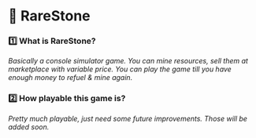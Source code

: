 # :unicorn: RareStone

### :one: What is RareStone?
*Basically a console simulator game. You can mine resources, sell them at marketplace with variable price.*
*You can play the game till you have enough money to refuel & mine again.*

### :two: How playable this game is?
*Pretty much playable, just need some future improvements. Those will be added soon.*
